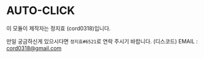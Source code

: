 # AUTO-CLICK

이 모듈이 제작자는 정지효 (cord0318)입니다.

만일 궁금하신게 있으시다면 `정지효#6521`로 연락 주시기 바랍니다. (디스코드)
EMAIL : cord0318@gmail.com
